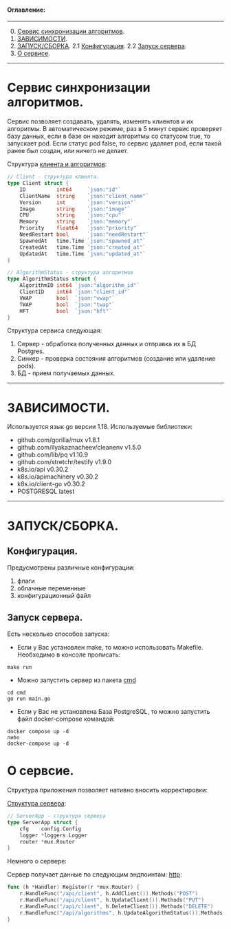 #### Оглавление:
____
0. [Сервис синхронизации алгоритмов](#сервис-синхронизации-алгоритмов).
1. [ЗАВИСИМОСТИ](#зависимости).
2. [ЗАПУСК/СБОРКА](#запусксборка).
   2.1 [Конфигурация](#конфигурация).
   2.2 [Запуск сервера](#запуск-сервера).
3. [О сервисе](#о-сервисе).
____

# Сервис синхронизации алгоритмов.

Сервис позволяет создавать, удалять, изменять клиентов и их алгоритмы. В автоматическом режиме, раз в 5 минут сервис проверяет базу данных, если в базе он находит алгоритмы со статусом true, то запускает pod. Если статус pod false, то сервис удаляет pod, если такой ранее был создан, или ничего не делает.

Структура [клиента и алгоритмов](https://github.com/CyrilSbrodov/syncService/blob/main/internal/model/models.go):
```GO
// Client - структура клиента.
type Client struct {
    ID          int64     `json:"id"`
    ClientName  string    `json:"client_name"`
    Version     int       `json:"version"`
    Image       string    `json:"image"`
    CPU         string    `json:"cpu"`
    Memory      string    `json:"memory"`
    Priority    float64   `json:"priority"`
    NeedRestart bool      `json:"needRestart"`
    SpawnedAt   time.Time `json:"spawned_at"`
    CreatedAt   time.Time `json:"created_at"`
    UpdatedAt   time.Time `json:"updated_at"`
}

// AlgorithmStatus - структура алгоритмов
type AlgorithmStatus struct {
    AlgorithmID int64 `json:"algorithm_id"`
    ClientID    int64 `json:"client_id"`
    VWAP        bool  `json:"vwap"`
    TWAP        bool  `json:"twap"`
    HFT         bool  `json:"hft"`
}
```

Структура сервиса следующая:
1) Сервер - обработка полученных данных и отправка их в БД Postgres.
2) Синкер - проверка состояния алгоритмов (создание или удаление pods).
3) БД - прием получаемых данных.
____
# ЗАВИСИМОСТИ.

Используется язык go версии 1.18. Используемые библиотеки:
- github.com/gorilla/mux v1.8.1
- github.com/ilyakaznacheev/cleanenv v1.5.0
- github.com/lib/pq v1.10.9
- github.com/stretchr/testify v1.9.0
- k8s.io/api v0.30.2
- k8s.io/apimachinery v0.30.2
- k8s.io/client-go v0.30.2
- POSTGRESQL latest
____

# ЗАПУСК/СБОРКА.

## Конфигурация.

Предусмотрены различные конфигурации:
1) флаги
2) облачные переменные
3) конфигурационный файл

## Запуск сервера.

Есть несколько способов запуска:
- Если у Вас установлен make, то можно использовать Makefile. Необходимо в консоле прописать:
```
make run
```

- Можно запустить сервер из пакета [cmd](https://github.com/CyrilSbrodov/syncService/blob/main/cmd/main.go)
```
cd cmd
go run main.go
```
- Если у Вас не установлена База PostgreSQL, то можно запустить файл docker-compose командой:
```
docker compose up -d
либо
docker-compose up -d
```

# О сервсие.
Структура приложения позволяет нативно вносить корректировки:

[Структура сервера](https://github.com/CyrilSbrodov/syncService/blob/main/internal/app/app.go):
```GO
// ServerApp - структура сервера
type ServerApp struct {
    cfg    config.Config
    logger *loggers.Logger
    router *mux.Router
}
```

Немного о сервере:

Сервер получает данные по следующим эндпоинтам:
[http](https://github.com/CyrilSbrodov/syncService/blob/main/internal/handlers/handler.go):
```GO
func (h *Handler) Register(r *mux.Router) {
    r.HandleFunc("/api/client", h.AddClient()).Methods("POST")
    r.HandleFunc("/api/client", h.UpdateClient()).Methods("PUT")
    r.HandleFunc("/api/client", h.DeleteClient()).Methods("DELETE")
    r.HandleFunc("/api/algorithms", h.UpdateAlgorithmStatus()).Methods("POST")
}
```